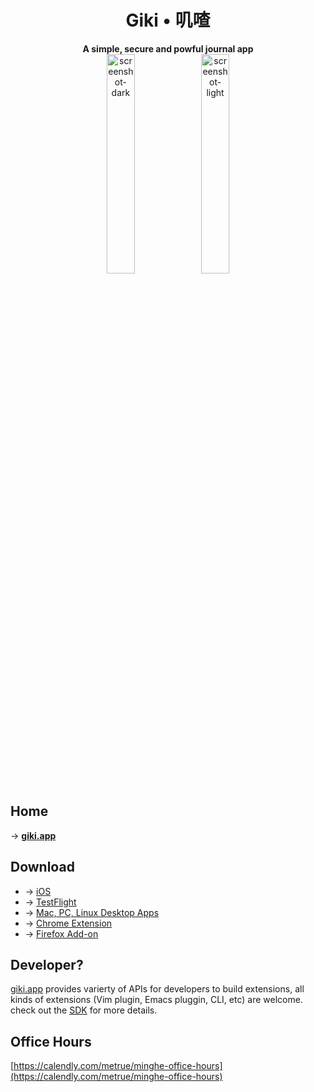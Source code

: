<div align="center">
  <h1>Giki • 叽喳</h1>
  <strong>A simple, secure and powful journal app</strong>
</div>
<div align="center">
  <img src="https://cdn.jsdelivr.net/gh/gikiapp/cdn@1.0.12/images/snapshots/dark-demo.png" width="30%" alt="screenshot-dark"><img src="https://cdn.jsdelivr.net/gh/gikiapp/cdn@1.0.12/images/snapshots/light-demo.png" width="30%" alt="screenshot-light">
</div>

## Home

→ [**giki.app**](https://giki.app)

## Download

* → [iOS](https://apps.apple.com/cn/app/%E5%8F%BD%E5%96%B3/id1519478312)
* → [TestFlight](https://testflight.apple.com/join/FJ7wTrf6)
* → [Mac, PC, Linux Desktop Apps](https://github.com/gikiapp/giki.app/releases)
* → [Chrome Extension](https://chrome.google.com/webstore/detail/hcjaennlplpppgfolnagejnpcmbhdjba)
* → [Firefox Add-on](https://addons.mozilla.org/en-US/firefox/addon/giki)

## Developer?

[giki.app](https://giki.app) provides varierty of APIs for developers to build extensions, all kinds of extensions (Vim plugin, Emacs pluggin, CLI, etc) are welcome. check out the [SDK](https://github.com/gikiapp/sdk) for more details.

## Office Hours

[https://calendly.com/metrue/minghe-office-hours](https://calendly.com/metrue/minghe-office-hours)

